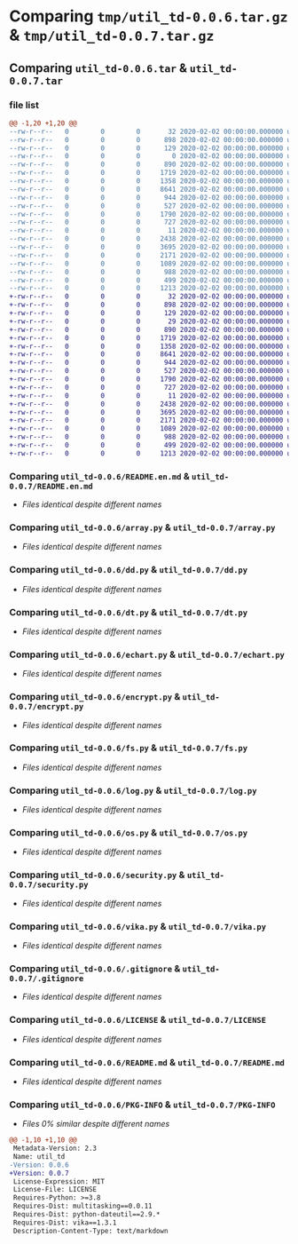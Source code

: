 # Comparing `tmp/util_td-0.0.6.tar.gz` & `tmp/util_td-0.0.7.tar.gz`

## Comparing `util_td-0.0.6.tar` & `util_td-0.0.7.tar`

### file list

```diff
@@ -1,20 +1,20 @@
--rw-r--r--   0        0        0       32 2020-02-02 00:00:00.000000 util_td-0.0.6/.git
--rw-r--r--   0        0        0      898 2020-02-02 00:00:00.000000 util_td-0.0.6/README.en.md
--rw-r--r--   0        0        0      129 2020-02-02 00:00:00.000000 util_td-0.0.6/__about__.py
--rw-r--r--   0        0        0        0 2020-02-02 00:00:00.000000 util_td-0.0.6/__init__.py
--rw-r--r--   0        0        0      890 2020-02-02 00:00:00.000000 util_td-0.0.6/array.py
--rw-r--r--   0        0        0     1719 2020-02-02 00:00:00.000000 util_td-0.0.6/dd.py
--rw-r--r--   0        0        0     1358 2020-02-02 00:00:00.000000 util_td-0.0.6/dt.py
--rw-r--r--   0        0        0     8641 2020-02-02 00:00:00.000000 util_td-0.0.6/echart.py
--rw-r--r--   0        0        0      944 2020-02-02 00:00:00.000000 util_td-0.0.6/encrypt.py
--rw-r--r--   0        0        0      527 2020-02-02 00:00:00.000000 util_td-0.0.6/fs.py
--rw-r--r--   0        0        0     1790 2020-02-02 00:00:00.000000 util_td-0.0.6/log.py
--rw-r--r--   0        0        0      727 2020-02-02 00:00:00.000000 util_td-0.0.6/os.py
--rw-r--r--   0        0        0       11 2020-02-02 00:00:00.000000 util_td-0.0.6/requirements.txt
--rw-r--r--   0        0        0     2438 2020-02-02 00:00:00.000000 util_td-0.0.6/security.py
--rw-r--r--   0        0        0     3695 2020-02-02 00:00:00.000000 util_td-0.0.6/vika.py
--rw-r--r--   0        0        0     2171 2020-02-02 00:00:00.000000 util_td-0.0.6/.gitignore
--rw-r--r--   0        0        0     1089 2020-02-02 00:00:00.000000 util_td-0.0.6/LICENSE
--rw-r--r--   0        0        0      988 2020-02-02 00:00:00.000000 util_td-0.0.6/README.md
--rw-r--r--   0        0        0      499 2020-02-02 00:00:00.000000 util_td-0.0.6/pyproject.toml
--rw-r--r--   0        0        0     1213 2020-02-02 00:00:00.000000 util_td-0.0.6/PKG-INFO
+-rw-r--r--   0        0        0       32 2020-02-02 00:00:00.000000 util_td-0.0.7/.git
+-rw-r--r--   0        0        0      898 2020-02-02 00:00:00.000000 util_td-0.0.7/README.en.md
+-rw-r--r--   0        0        0      129 2020-02-02 00:00:00.000000 util_td-0.0.7/__about__.py
+-rw-r--r--   0        0        0       29 2020-02-02 00:00:00.000000 util_td-0.0.7/__init__.py
+-rw-r--r--   0        0        0      890 2020-02-02 00:00:00.000000 util_td-0.0.7/array.py
+-rw-r--r--   0        0        0     1719 2020-02-02 00:00:00.000000 util_td-0.0.7/dd.py
+-rw-r--r--   0        0        0     1358 2020-02-02 00:00:00.000000 util_td-0.0.7/dt.py
+-rw-r--r--   0        0        0     8641 2020-02-02 00:00:00.000000 util_td-0.0.7/echart.py
+-rw-r--r--   0        0        0      944 2020-02-02 00:00:00.000000 util_td-0.0.7/encrypt.py
+-rw-r--r--   0        0        0      527 2020-02-02 00:00:00.000000 util_td-0.0.7/fs.py
+-rw-r--r--   0        0        0     1790 2020-02-02 00:00:00.000000 util_td-0.0.7/log.py
+-rw-r--r--   0        0        0      727 2020-02-02 00:00:00.000000 util_td-0.0.7/os.py
+-rw-r--r--   0        0        0       11 2020-02-02 00:00:00.000000 util_td-0.0.7/requirements.txt
+-rw-r--r--   0        0        0     2438 2020-02-02 00:00:00.000000 util_td-0.0.7/security.py
+-rw-r--r--   0        0        0     3695 2020-02-02 00:00:00.000000 util_td-0.0.7/vika.py
+-rw-r--r--   0        0        0     2171 2020-02-02 00:00:00.000000 util_td-0.0.7/.gitignore
+-rw-r--r--   0        0        0     1089 2020-02-02 00:00:00.000000 util_td-0.0.7/LICENSE
+-rw-r--r--   0        0        0      988 2020-02-02 00:00:00.000000 util_td-0.0.7/README.md
+-rw-r--r--   0        0        0      499 2020-02-02 00:00:00.000000 util_td-0.0.7/pyproject.toml
+-rw-r--r--   0        0        0     1213 2020-02-02 00:00:00.000000 util_td-0.0.7/PKG-INFO
```

### Comparing `util_td-0.0.6/README.en.md` & `util_td-0.0.7/README.en.md`

 * *Files identical despite different names*

### Comparing `util_td-0.0.6/array.py` & `util_td-0.0.7/array.py`

 * *Files identical despite different names*

### Comparing `util_td-0.0.6/dd.py` & `util_td-0.0.7/dd.py`

 * *Files identical despite different names*

### Comparing `util_td-0.0.6/dt.py` & `util_td-0.0.7/dt.py`

 * *Files identical despite different names*

### Comparing `util_td-0.0.6/echart.py` & `util_td-0.0.7/echart.py`

 * *Files identical despite different names*

### Comparing `util_td-0.0.6/encrypt.py` & `util_td-0.0.7/encrypt.py`

 * *Files identical despite different names*

### Comparing `util_td-0.0.6/fs.py` & `util_td-0.0.7/fs.py`

 * *Files identical despite different names*

### Comparing `util_td-0.0.6/log.py` & `util_td-0.0.7/log.py`

 * *Files identical despite different names*

### Comparing `util_td-0.0.6/os.py` & `util_td-0.0.7/os.py`

 * *Files identical despite different names*

### Comparing `util_td-0.0.6/security.py` & `util_td-0.0.7/security.py`

 * *Files identical despite different names*

### Comparing `util_td-0.0.6/vika.py` & `util_td-0.0.7/vika.py`

 * *Files identical despite different names*

### Comparing `util_td-0.0.6/.gitignore` & `util_td-0.0.7/.gitignore`

 * *Files identical despite different names*

### Comparing `util_td-0.0.6/LICENSE` & `util_td-0.0.7/LICENSE`

 * *Files identical despite different names*

### Comparing `util_td-0.0.6/README.md` & `util_td-0.0.7/README.md`

 * *Files identical despite different names*

### Comparing `util_td-0.0.6/PKG-INFO` & `util_td-0.0.7/PKG-INFO`

 * *Files 0% similar despite different names*

```diff
@@ -1,10 +1,10 @@
 Metadata-Version: 2.3
 Name: util_td
-Version: 0.0.6
+Version: 0.0.7
 License-Expression: MIT
 License-File: LICENSE
 Requires-Python: >=3.8
 Requires-Dist: multitasking==0.0.11
 Requires-Dist: python-dateutil==2.9.*
 Requires-Dist: vika==1.3.1
 Description-Content-Type: text/markdown
```

